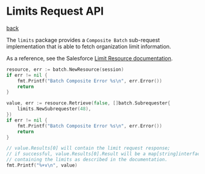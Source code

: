 # Limits Request API
[back](../README.md)

The `limits` package provides a `Composite Batch` sub-request implementation
that is able to fetch organization limit information.

As a reference, see the Salesforce [Limit Resource
documentation](https://developer.salesforce.com/docs/atlas.en-us.api_rest.meta/api_rest/resources_limits.htm).

```go
resource, err := batch.NewResource(session)
if err != nil {
    fmt.Printf("Batch Composite Error %s\n", err.Error())
    return
}

value, err := resource.Retrieve(false, []batch.Subrequester{
    limits.NewSubrequester(48),
})
if err != nil {
    fmt.Printf("Batch Composite Error %s\n", err.Error())
    return
}

// value.Results[0] will contain the limit request response;
// if successful, value.Results[0].Result will be a map[string]interface{}
// containing the limits as described in the documentation.
fmt.Printf("%+v\n", value)
```